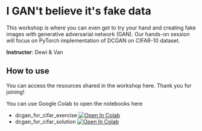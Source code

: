 # I GAN't believe it's fake data
This workshop is where you can even get to try your hand and creating fake images with generative adversarial network (GAN). Our hands-on session will focus on PyTorch implementation of DCGAN on CIFAR-10 dataset.  

**Instructor**: Dewi & Van

## How to use


You can access the resources shared in the workshop here. Thank you for joining!

You can use Google Colab to open the notebooks here

- dcgan_for_cifar_exercise [![Open In Colab](https://colab.research.google.com/assets/colab-badge.svg)](https://colab.research.google.com/github/MLDA-NTU/workshops-2021-22/blob/main/1.%20Python%20for%20DS/Python%20for%20Data%20Science.ipynb)
- dcgan_for_cifar_solution [![Open In Colab](https://colab.research.google.com/assets/colab-badge.svg)](https://colab.research.google.com/github/MLDA-NTU/workshops-2021-22/blob/main/1.%20Python%20for%20DS/Red%20Wine%20Analysis.ipynb)
